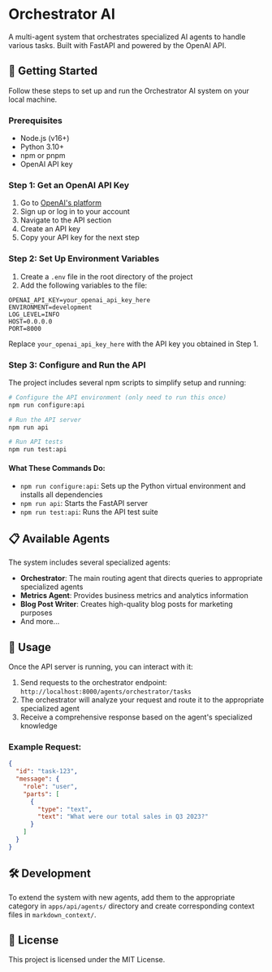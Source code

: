 # Orchestrator AI

A multi-agent system that orchestrates specialized AI agents to handle various tasks. Built with FastAPI and powered by the OpenAI API.

## 🚀 Getting Started

Follow these steps to set up and run the Orchestrator AI system on your local machine.

### Prerequisites

- Node.js (v16+)
- Python 3.10+
- npm or pnpm
- OpenAI API key

### Step 1: Get an OpenAI API Key

1. Go to [OpenAI's platform](https://platform.openai.com/)
2. Sign up or log in to your account
3. Navigate to the API section
4. Create an API key
5. Copy your API key for the next step

### Step 2: Set Up Environment Variables

1. Create a `.env` file in the root directory of the project
2. Add the following variables to the file:

```
OPENAI_API_KEY=your_openai_api_key_here
ENVIRONMENT=development
LOG_LEVEL=INFO
HOST=0.0.0.0
PORT=8000
```

Replace `your_openai_api_key_here` with the API key you obtained in Step 1.

### Step 3: Configure and Run the API

The project includes several npm scripts to simplify setup and running:

```bash
# Configure the API environment (only need to run this once)
npm run configure:api

# Run the API server
npm run api

# Run API tests
npm run test:api
```

#### What These Commands Do:

- `npm run configure:api`: Sets up the Python virtual environment and installs all dependencies
- `npm run api`: Starts the FastAPI server
- `npm run test:api`: Runs the API test suite

## 📋 Available Agents

The system includes several specialized agents:

- **Orchestrator**: The main routing agent that directs queries to appropriate specialized agents
- **Metrics Agent**: Provides business metrics and analytics information
- **Blog Post Writer**: Creates high-quality blog posts for marketing purposes
- And more...

## 📝 Usage

Once the API server is running, you can interact with it:

1. Send requests to the orchestrator endpoint: `http://localhost:8000/agents/orchestrator/tasks`
2. The orchestrator will analyze your request and route it to the appropriate specialized agent
3. Receive a comprehensive response based on the agent's specialized knowledge

### Example Request:

```json
{
  "id": "task-123",
  "message": {
    "role": "user",
    "parts": [
      {
        "type": "text",
        "text": "What were our total sales in Q3 2023?"
      }
    ]
  }
}
```

## 🛠️ Development

To extend the system with new agents, add them to the appropriate category in `apps/api/agents/` directory and create corresponding context files in `markdown_context/`.

## 📄 License

This project is licensed under the MIT License. 